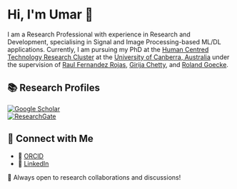 # Hi, I'm Umar 👋

I am a Research Professional with experience in Research and Development, specialising in Signal and Image Processing-based ML/DL applications. Currently, I am pursuing my PhD at the [Human Centred Technology Research Cluster](https://www.canberra.edu.au/uc-research/faculty-research-centres/hct) at the [University of Canberra, Australia](https://www.canberra.edu.au/) under the supervision of [Raul Fernandez Rojas](https://scholar.google.com.pk/citations?user=xfYTKhAAAAAJ&hl=en), [Girija Chetty](https://scholar.google.com.pk/citations?user=AkLmP_sAAAAJ&hl=en), and [Roland Goecke](https://scholar.google.com.pk/citations?user=p-BUHOcAAAAJ&hl=en).

## 📚 Research Profiles
[![Google Scholar](https://img.shields.io/badge/Google%20Scholar-4285F4?style=flat&logo=google-scholar&logoColor=white)](https://scholar.google.com.pk/citations?hl=en&user=k0pnkggAAAAJ&view_op=list_works&sortby=pubdate)  
[![ResearchGate](https://img.shields.io/badge/ResearchGate-00CCBB?style=flat&logo=researchgate&logoColor=white)](https://www.researchgate.net/profile/Muhammad-Umar-Khan-3?ev=hdr_xprf)

## 🔗 Connect with Me
- 📜 [ORCID](https://orcid.org/0000-0001-6992-6432)
- 💼 [LinkedIn](https://www.linkedin.com/in/engrumarkhan)

🚀 Always open to research collaborations and discussions!


